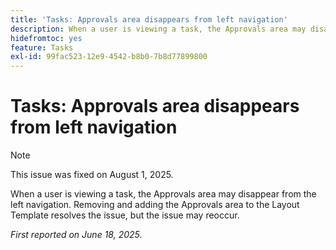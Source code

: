 ```yaml
---
title: 'Tasks: Approvals area disappears from left navigation'
description: When a user is viewing a task, the Approvals area may disappear from the left navigation.
hidefromtoc: yes
feature: Tasks
exl-id: 99fac523-12e9-4542-b8b0-7b8d77899800
---
```

# Tasks: Approvals area disappears from left navigation

>[!NOTE]
>
>This issue was fixed on August 1, 2025.

When a user is viewing a task, the Approvals area may disappear from the left navigation. Removing and adding the Approvals area to the Layout Template resolves the issue, but the issue may reoccur.

_First reported on June 18, 2025._
